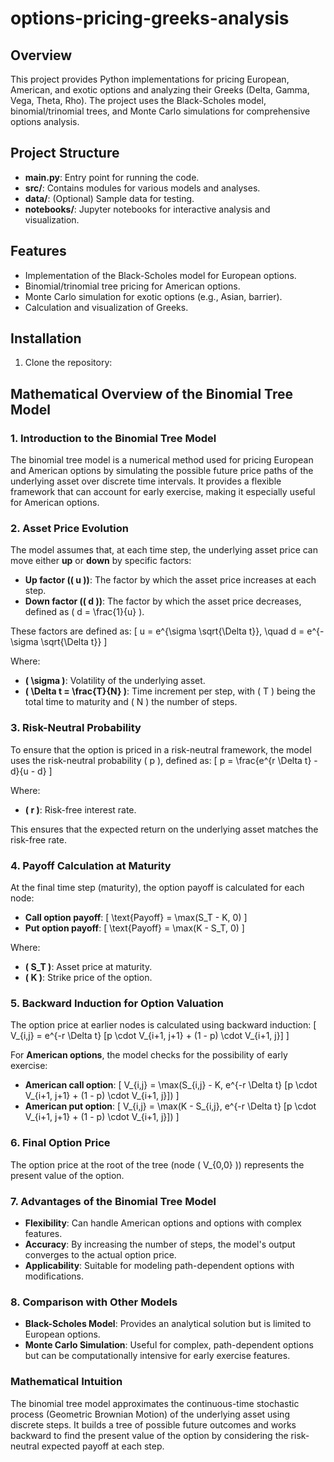 # options-pricing-greeks-analysis

## Overview
This project provides Python implementations for pricing European, American, and exotic options and analyzing their Greeks (Delta, Gamma, Vega, Theta, Rho). The project uses the Black-Scholes model, binomial/trinomial trees, and Monte Carlo simulations for comprehensive options analysis.

## Project Structure
- **main.py**: Entry point for running the code.
- **src/**: Contains modules for various models and analyses.
- **data/**: (Optional) Sample data for testing.
- **notebooks/**: Jupyter notebooks for interactive analysis and visualization.

## Features
- Implementation of the Black-Scholes model for European options.
- Binomial/trinomial tree pricing for American options.
- Monte Carlo simulation for exotic options (e.g., Asian, barrier).
- Calculation and visualization of Greeks.

## Installation
1. Clone the repository:


## Mathematical Overview of the Binomial Tree Model

### 1. Introduction to the Binomial Tree Model
The binomial tree model is a numerical method used for pricing European and American options by simulating the possible future price paths of the underlying asset over discrete time intervals. It provides a flexible framework that can account for early exercise, making it especially useful for American options.

### 2. Asset Price Evolution
The model assumes that, at each time step, the underlying asset price can move either **up** or **down** by specific factors:
- **Up factor (\( u \))**: The factor by which the asset price increases at each step.
- **Down factor (\( d \))**: The factor by which the asset price decreases, defined as \( d = \frac{1}{u} \).

These factors are defined as:
\[
u = e^{\sigma \sqrt{\Delta t}}, \quad d = e^{-\sigma \sqrt{\Delta t}}
\]

Where:
- **\( \sigma \)**: Volatility of the underlying asset.
- **\( \Delta t = \frac{T}{N} \)**: Time increment per step, with \( T \) being the total time to maturity and \( N \) the number of steps.

### 3. Risk-Neutral Probability
To ensure that the option is priced in a risk-neutral framework, the model uses the risk-neutral probability \( p \), defined as:
\[
p = \frac{e^{r \Delta t} - d}{u - d}
\]

Where:
- **\( r \)**: Risk-free interest rate.

This ensures that the expected return on the underlying asset matches the risk-free rate.

### 4. Payoff Calculation at Maturity
At the final time step (maturity), the option payoff is calculated for each node:
- **Call option payoff**:
\[
\text{Payoff} = \max(S_T - K, 0)
\]
- **Put option payoff**:
\[
\text{Payoff} = \max(K - S_T, 0)
\]

Where:
- **\( S_T \)**: Asset price at maturity.
- **\( K \)**: Strike price of the option.

### 5. Backward Induction for Option Valuation
The option price at earlier nodes is calculated using backward induction:
\[
V_{i,j} = e^{-r \Delta t} [p \cdot V_{i+1, j+1} + (1 - p) \cdot V_{i+1, j}]
\]

For **American options**, the model checks for the possibility of early exercise:
- **American call option**:
\[
V_{i,j} = \max(S_{i,j} - K, e^{-r \Delta t} [p \cdot V_{i+1, j+1} + (1 - p) \cdot V_{i+1, j}])
\]
- **American put option**:
\[
V_{i,j} = \max(K - S_{i,j}, e^{-r \Delta t} [p \cdot V_{i+1, j+1} + (1 - p) \cdot V_{i+1, j}])
\]

### 6. Final Option Price
The option price at the root of the tree (node \( V_{0,0} \)) represents the present value of the option.

### 7. Advantages of the Binomial Tree Model
- **Flexibility**: Can handle American options and options with complex features.
- **Accuracy**: By increasing the number of steps, the model's output converges to the actual option price.
- **Applicability**: Suitable for modeling path-dependent options with modifications.

### 8. Comparison with Other Models
- **Black-Scholes Model**: Provides an analytical solution but is limited to European options.
- **Monte Carlo Simulation**: Useful for complex, path-dependent options but can be computationally intensive for early exercise features.

### Mathematical Intuition
The binomial tree model approximates the continuous-time stochastic process (Geometric Brownian Motion) of the underlying asset using discrete steps. It builds a tree of possible future outcomes and works backward to find the present value of the option by considering the risk-neutral expected payoff at each step.

